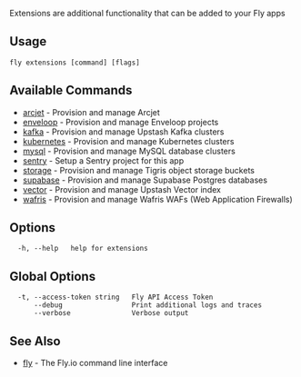 Extensions are additional functionality that can be added to your Fly apps

## Usage
~~~
fly extensions [command] [flags]
~~~

## Available Commands
* [arcjet](/docs/flyctl/extensions-arcjet/)	 - Provision and manage Arcjet
* [enveloop](/docs/flyctl/extensions-enveloop/)	 - Provision and manage Enveloop projects
* [kafka](/docs/flyctl/extensions-kafka/)	 - Provision and manage Upstash Kafka clusters
* [kubernetes](/docs/flyctl/extensions-kubernetes/)	 - Provision and manage Kubernetes clusters
* [mysql](/docs/flyctl/extensions-mysql/)	 - Provision and manage MySQL database clusters
* [sentry](/docs/flyctl/extensions-sentry/)	 - Setup a Sentry project for this app
* [storage](/docs/flyctl/extensions-storage/)	 - Provision and manage Tigris object storage buckets
* [supabase](/docs/flyctl/extensions-supabase/)	 - Provision and manage Supabase Postgres databases
* [vector](/docs/flyctl/extensions-vector/)	 - Provision and manage Upstash Vector index
* [wafris](/docs/flyctl/extensions-wafris/)	 - Provision and manage Wafris WAFs (Web Application Firewalls)

## Options

~~~
  -h, --help   help for extensions
~~~

## Global Options

~~~
  -t, --access-token string   Fly API Access Token
      --debug                 Print additional logs and traces
      --verbose               Verbose output
~~~

## See Also

* [fly](/docs/flyctl/help/)	 - The Fly.io command line interface

